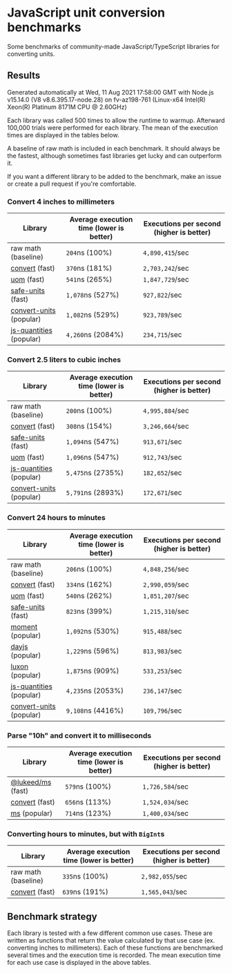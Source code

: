 # JavaScript unit conversion benchmarks

Some benchmarks of community-made JavaScript/TypeScript libraries for converting units.

## Results

<!-- beginblock(results) -->

Generated automatically at Wed, 11 Aug 2021 17:58:00 GMT with Node.js v15.14.0 (V8 v8.6.395.17-node.28) on fv-az198-761 (Linux-x64 Intel(R) Xeon(R) Platinum 8171M CPU @ 2.60GHz)

Each library was called 500 times to allow the runtime to warmup.
Afterward 100,000 trials were performed for each library.
The mean of the execution times are displayed in the tables below.

A baseline of raw math is included in each benchmark.
It should always be the fastest, although sometimes fast libraries get lucky and can outperform it.

If you want a different library to be added to the benchmark, make an issue or create a pull request if you're comfortable.

### Convert 4 inches to millimeters

| Library                                                            | Average execution time (lower is better) | Executions per second (higher is better) |
| ------------------------------------------------------------------ | ---------------------------------------- | ---------------------------------------- |
| raw math (baseline)                                                | `204`ns (100%)                           | `4,890,415`/sec                          |
| [convert](https://npmjs.com/package/convert) (fast)                | `370`ns (181%)                           | `2,703,242`/sec                          |
| [uom](https://npmjs.com/package/uom) (fast)                        | `541`ns (265%)                           | `1,847,729`/sec                          |
| [safe-units](https://npmjs.com/package/safe-units) (fast)          | `1,078`ns (527%)                         | `927,822`/sec                            |
| [convert-units](https://npmjs.com/package/convert-units) (popular) | `1,082`ns (529%)                         | `923,789`/sec                            |
| [js-quantities](https://npmjs.com/package/js-quantities) (popular) | `4,260`ns (2084%)                        | `234,715`/sec                            |

### Convert 2.5 liters to cubic inches

| Library                                                            | Average execution time (lower is better) | Executions per second (higher is better) |
| ------------------------------------------------------------------ | ---------------------------------------- | ---------------------------------------- |
| raw math (baseline)                                                | `200`ns (100%)                           | `4,995,884`/sec                          |
| [convert](https://npmjs.com/package/convert) (fast)                | `308`ns (154%)                           | `3,246,664`/sec                          |
| [safe-units](https://npmjs.com/package/safe-units) (fast)          | `1,094`ns (547%)                         | `913,671`/sec                            |
| [uom](https://npmjs.com/package/uom) (fast)                        | `1,096`ns (547%)                         | `912,743`/sec                            |
| [js-quantities](https://npmjs.com/package/js-quantities) (popular) | `5,475`ns (2735%)                        | `182,652`/sec                            |
| [convert-units](https://npmjs.com/package/convert-units) (popular) | `5,791`ns (2893%)                        | `172,671`/sec                            |

### Convert 24 hours to minutes

| Library                                                            | Average execution time (lower is better) | Executions per second (higher is better) |
| ------------------------------------------------------------------ | ---------------------------------------- | ---------------------------------------- |
| raw math (baseline)                                                | `206`ns (100%)                           | `4,848,256`/sec                          |
| [convert](https://npmjs.com/package/convert) (fast)                | `334`ns (162%)                           | `2,990,059`/sec                          |
| [uom](https://npmjs.com/package/uom) (fast)                        | `540`ns (262%)                           | `1,851,207`/sec                          |
| [safe-units](https://npmjs.com/package/safe-units) (fast)          | `823`ns (399%)                           | `1,215,310`/sec                          |
| [moment](https://npmjs.com/package/moment) (popular)               | `1,092`ns (530%)                         | `915,488`/sec                            |
| [dayjs](https://npmjs.com/package/dayjs) (popular)                 | `1,229`ns (596%)                         | `813,983`/sec                            |
| [luxon](https://npmjs.com/package/luxon) (popular)                 | `1,875`ns (909%)                         | `533,253`/sec                            |
| [js-quantities](https://npmjs.com/package/js-quantities) (popular) | `4,235`ns (2053%)                        | `236,147`/sec                            |
| [convert-units](https://npmjs.com/package/convert-units) (popular) | `9,108`ns (4416%)                        | `109,796`/sec                            |

### Parse "10h" and convert it to milliseconds

| Library                                                   | Average execution time (lower is better) | Executions per second (higher is better) |
| --------------------------------------------------------- | ---------------------------------------- | ---------------------------------------- |
| [@lukeed/ms](https://npmjs.com/package/@lukeed/ms) (fast) | `579`ns (100%)                           | `1,726,584`/sec                          |
| [convert](https://npmjs.com/package/convert) (fast)       | `656`ns (113%)                           | `1,524,034`/sec                          |
| [ms](https://npmjs.com/package/ms) (popular)              | `714`ns (123%)                           | `1,400,034`/sec                          |

### Converting hours to minutes, but with `BigInt`s

| Library                                             | Average execution time (lower is better) | Executions per second (higher is better) |
| --------------------------------------------------- | ---------------------------------------- | ---------------------------------------- |
| raw math (baseline)                                 | `335`ns (100%)                           | `2,982,055`/sec                          |
| [convert](https://npmjs.com/package/convert) (fast) | `639`ns (191%)                           | `1,565,043`/sec                          |

<!-- endblock(results) -->

## Benchmark strategy

Each library is tested with a few different common use cases.
These are written as functions that return the value calculated by that use case (ex. converting inches to millimeters).
Each of these functions are benchmarked several times and the execution time is recorded.
The mean execution time for each use case is displayed in the above tables.
